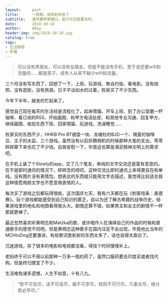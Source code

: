 ```yaml
---
layout:     post
title:      一转眼，就快到年底了
subtitle:   虽然要养家糊口，能行乐还是要及时。
date:       2018-10-10
author:     ARay
header-img: img/2018-10-10.jpg
catalog: true
tags:
- 生活随想
- 牢骚
---
```


> 可以没有男朋友，可以没有女朋友，但是不能没有手机，至于说还要wifi和流量的……都是孩子，成年人从来不缺少wifi和流量。

三个月没有写东西了，回想了一下，上班、玩游戏、聚会约饭、看电影。没有拍照，没有逛街，没有旅游。日子平淡如水的过着，败家买了不少东西。

今年下半年，越发的忙起来了。

感觉自己现在每天的生活经是流程化了，起床喂猫、开车上班、到了办公室磨一杯咖啡、看订阅的RSS、开始画图、和甲方电话扯皮、和其他专业沟通、回复甲方、继续画图、收拾东西下班、回家喂猫、玩游戏、洗澡睡觉……

败家买的东西不少，HHKB Pro BT键盘一块、龙魂社的BJD一个、瑰夏的咖啡豆、主子的水盆、三个游戏。虽然没有以前折腾相机的时候那种大笔的支出，零零碎碎算下来也花了不少钱。自我安慰一下，毕竟这也算是满足精神文明上的需求吧。

在手机上装了个Slowly的app，交了几个笔友，单纯的文字交流还是蛮有意思的。在不是即时通讯的情况下，碎碎念的唠叨，这种交流比即时通讯上来得更自在和单纯。没有图片没有表情包，想表达的东西就只能用文字去描述，我觉得比较适合我这种情愿用颜文字也不愿意用表情的人。

每次买了游戏之后都玩得很疯，这次国庆七天，我有六天都在玩《刺客信条：奥德赛》。玩个游戏都能感受到自己知识的匮乏，自以为还了解古希腊的战争历史，结果游戏里的地名和地图看得我头大。剧情还算不错，如果男主和女主的剧情不一样那就更棒了。

最近忽然喜欢听黄明志和Matzka的歌，或许唱作人在演绎自己的作品的时候和普通歌手的感觉不同吧。但是黄明志这种歌手在国内注定不会出现，毕竟他比当年的MCHtoDog还要激进，有些歌词里影射的东西太多了，话也说得太直白了。

沉迷游戏，存了很多的电影和电视都没看，得找个时间慢慢补上。

老妈终于可以不用以前那种一万多一瓶的药了，虽然口服药要去印度买或者找代购，但是终归便宜了不少。

生活难免诸多遗憾，人生不如意，十有八九。



> “势不可去尽，话不可说尽，福不可享尽，规则不可行尽。凡事太尽，缘分势必早尽。”


